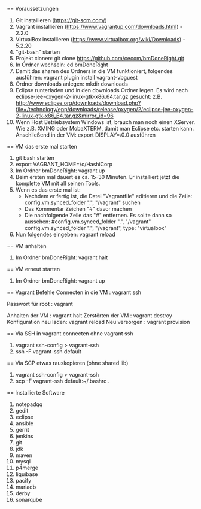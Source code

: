 == Voraussetzungen

1. Git installieren        (https://git-scm.com/)
1. Vagrant installieren    (https://www.vagrantup.com/downloads.html)  - 2.2.0
1. VirtualBox installieren (https://www.virtualbox.org/wiki/Downloads) - 5.2.20
1. "git-bash" starten
1. Projekt clonen: git clone https://github.com/cecom/bmDoneRight.git
1. In Ordner wechseln: cd bmDoneRight
1. Damit das sharen des Ordners in die VM funktioniert, folgendes ausführen:
     vagrant plugin install vagrant-vbguest 
1. Ordner downloads anlegen: mkdir downloads
1. Eclipse runterladen und in den downloads Ordner legen. Es wird nach eclipse-jee-oxygen-2-linux-gtk-x86_64.tar.gz gesucht: 
     z.B. http://www.eclipse.org/downloads/download.php?file=/technology/epp/downloads/release/oxygen/2/eclipse-jee-oxygen-2-linux-gtk-x86_64.tar.gz&mirror_id=96
1. Wenn Host Betriebsystem Windows ist, brauch man noch einen XServer. Wie z.B. XMING oder MobaXTERM, damit man Eclipse etc. starten kann. Anschließend in der VM: export DISPLAY=<ip>:0.0 ausführen
	 
== VM das erste mal starten
1. git bash starten
1. export VAGRANT_HOME=/c/HashiCorp
1. Im Ordner bmDoneRight: vagrant up
1. Beim ersten mal dauert es ca. 15-30 Minuten. Er installiert jetzt die komplette VM mit all seinen Tools.
1. Wenn es das erste mal ist:
    - Nachdem er fertig ist, die Datei "Vagrantfile" editieren und die Zeile: 
		config.vm.synced_folder ".", "/vagrant"
	  suchen
	- Das Kommentar Zeichen "#" davor machen
	- Die nachfolgende Zeile das "#" entfernen. Es sollte dann so aussehen:
		 #config.vm.synced_folder ".", "/vagrant"
                 config.vm.synced_folder ".", "/vagrant", type: "virtualbox"
1. Nun folgendes eingeben: vagrant reload

== VM anhalten
1. Im Ordner bmDoneRight: vagrant halt

== VM erneut starten
1. Im Ordner bmDoneRight: vagrant up


== Vagrant Befehle
Connecten in die VM    : vagrant ssh

Passwort für root      : vagrant

Anhalten der VM        : vagrant halt
Zerstörten der VM      : vagrant destroy
Konfiguration neu laden: vagrant reload
Neu versorgen          : vagrant provision

== Via SSH in vagrant connecten ohne vagrant ssh
1. vagrant ssh-config > vagrant-ssh
2. ssh -F vagrant-ssh default

== Via SCP etwas rauskopieren (ohne shared lib)
1. vagrant ssh-config > vagrant-ssh
2. scp -F vagrant-ssh default:~/.bashrc .


== Installierte Software
1. notepadqq
2. gedit																	
3. eclipse
4. ansible
5. gerrit
6. jenkins
7. git
8. jdk
9. maven
10. mysql
11. p4merge
12. liquibase
13. pacify
14. mariadb
15. derby
16. sonarqube

